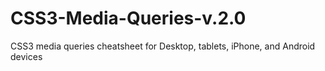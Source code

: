# CSS3-Media-Queries-v.2.0
CSS3 media queries cheatsheet for Desktop, tablets, iPhone, and Android devices
